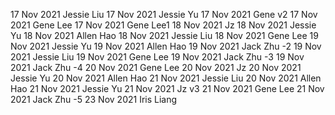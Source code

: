 17 Nov 2021 Jessie Liu
17 Nov 2021 Jessie Yu
17 Nov 2021 Gene v2
17 Nov 2021 Gene Lee
17 Nov 2021 Gene Lee1
18 Nov 2021 Jz
18 Nov 2021 Jessie Yu
18 Nov 2021 Allen Hao
18 Nov 2021 Jessie Liu
18 Nov 2021 Gene Lee
19 Nov 2021 Jessie Yu
19 Nov 2021 Allen Hao
19 Nov 2021 Jack Zhu -2
19 Nov 2021 Jessie Liu
19 Nov 2021 Gene Lee
19 Nov 2021 Jack Zhu -3
19 Nov 2021 Jack Zhu -4
20 Nov 2021 Gene Lee
20 Nov 2021 Jz
20 Nov 2021 Jessie Yu
20 Nov 2021 Allen Hao
21 Nov 2021 Jessie Liu
20 Nov 2021 Allen Hao
21 Nov 2021 Jessie Yu
21 Nov 2021 Jz v3
21 Nov 2021 Gene Lee
21 Nov 2021 Jack Zhu -5
23 Nov 2021 Iris Liang
